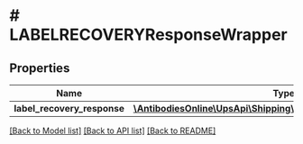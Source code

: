 # # LABELRECOVERYResponseWrapper

## Properties

Name | Type | Description | Notes
------------ | ------------- | ------------- | -------------
**label_recovery_response** | [**\AntibodiesOnline\UpsApi\Shipping\Model\LabelRecoveryResponse**](LabelRecoveryResponse.md) |  |

[[Back to Model list]](../../README.md#models) [[Back to API list]](../../README.md#endpoints) [[Back to README]](../../README.md)
